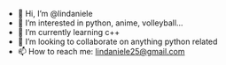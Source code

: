 - 👋 Hi, I’m @lindaniele
- 👀 I’m interested in python, anime, volleyball...
- 🌱 I’m currently learning c++
- 💞️ I’m looking to collaborate on anything python related
- 📫 How to reach me: lindaniele25@gmail.com

<!---
lindaniele/lindaniele is a ✨ special ✨ repository because its `README.md` (this file) appears on your GitHub profile.
You can click the Preview link to take a look at your changes.
--->
